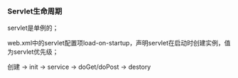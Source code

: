 ### Servlet生命周期

servlet是单例的；

web.xml中的servlet配置项load-on-startup，声明servlet在启动时创建实例，值为servlet优先级；

创建 -> init -> service -> doGet/doPost -> destory
